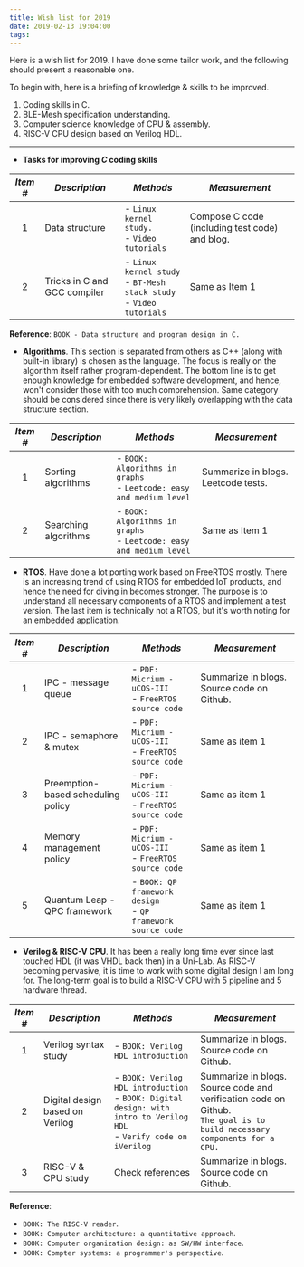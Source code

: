 ```yaml
---
title: Wish list for 2019
date: 2019-02-13 19:04:00
tags:
---
```


Here is a wish list for 2019. I have done some tailor work, and the following should present a reasonable one.

To begin with, here is a briefing of knowledge & skills to be improved.

1. Coding skills in C.
2. BLE-Mesh specification understanding.
3. Computer science knowledge of CPU & assembly.
4. RISC-V CPU design based on Verilog HDL.

***

* **Tasks for improving *C* coding skills**

|  *Item #* | *Description*  | *Methods* | *Measurement* |
|:-:|-|-|-|
| 1 | Data structure | - `Linux kernel study.` <br> - `Video tutorials` | Compose C code (including test code) and blog. |
| 2 | Tricks in C and GCC compiler | - `Linux kernel study` <br> - `BT-Mesh stack study` <br> - `Video tutorials` | Same as Item 1 |

**Reference**: `BOOK - Data structure and program design in C.`

* **Algorithms**. This section is separated from others as C++ (along with built-in library) is chosen as the language. The focus is really on the algorithm itself rather program-dependent. The bottom line is to get enough knowledge for embedded software development, and hence, won't consider those with too much comprehension. Same category should be considered since there is very likely overlapping with the data structure section.

|  *Item #* | *Description*  | *Methods* | *Measurement* |
|:-:|-|-|-|
| 1 | Sorting algorithms | - `BOOK: Algorithms in graphs` <br> - `Leetcode: easy and medium level` | Summarize in blogs. Leetcode tests. |
| 2 | Searching algorithms | - `BOOK: Algorithms in graphs` <br> - `Leetcode: easy and medium level` | Same as Item 1 |

* **RTOS**. Have done a lot porting work based on FreeRTOS mostly. There is an increasing trend of using RTOS for embedded IoT products, and hence the need for diving in becomes stronger. The purpose is to understand all necessary components of a RTOS and implement a test version. The last item is technically not a RTOS, but it's worth noting for an embedded application.

|  *Item #* | *Description*  | *Methods* | *Measurement* |
|:-:|-|-|-|
| 1 | IPC - message queue | - `PDF: Micrium - uCOS-III` <br> - `FreeRTOS source code` | Summarize in blogs. Source code on Github. |
| 2 | IPC - semaphore & mutex | - `PDF: Micrium - uCOS-III` <br> - `FreeRTOS source code` | Same as item 1 |
| 3 | Preemption-based scheduling policy | - `PDF: Micrium - uCOS-III` <br> - `FreeRTOS source code` | Same as item 1 |
| 4 | Memory management policy | - `PDF: Micrium - uCOS-III` <br> - `FreeRTOS source code` | Same as item 1 |
| 5 | Quantum Leap - QPC framework | - `BOOK: QP framework design` <br> - `QP framework source code` | Same as item 1 |

* **Verilog & RISC-V CPU**. It has been a really long time ever since last touched HDL (it was VHDL back then) in a Uni-Lab. As RISC-V becoming pervasive, it is time to work with some digital design I am long for. The long-term goal is to build a RISC-V CPU with 5 pipeline and 5 hardware thread.

|  *Item #* | *Description*  | *Methods* | *Measurement* |
|:-:|-|-|-|
| 1 | Verilog syntax study | - `BOOK: Verilog HDL introduction` | Summarize in blogs. Source code on Github. |
| 2 | Digital design based on Verilog | - `BOOK: Verilog HDL introduction` <br> - `BOOK: Digital design: with intro to Verilog HDL` <br> - `Verify code on iVerilog` | Summarize in blogs. Source code and verification code on Github. <br> `The goal is to build necessary components for a CPU.` |
| 3 | RISC-V & CPU study | Check references | Summarize in blogs. Source code on Github. |

**Reference**:
  - `BOOK: The RISC-V reader`.
  - `BOOK: Computer architecture: a quantitative approach`.
  - `BOOK: Computer organization design: as SW/HW interface`.
  - `BOOK: Compter systems: a programmer's perspective`.
